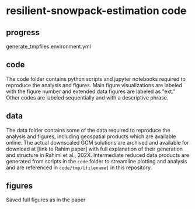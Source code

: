 # resilient-snowpack-estimation code

## progress
generate_tmpfiles
environment.yml

## code
The code folder contains python scripts and jupyter notebooks required to reproduce the analysis and figures. Main figure visualizations are labeled with the figure number and extended data figures are labeled as "ext." Other codes are labeled sequentially and with a descriptive phrase.

## data
The data folder contains some of the data required to reproduce the analysis and figures, including geospatial products which are available online. The actual downscaled GCM solutions are archived and available for download at [link to Rahim paper] with full explanation of their generation and structure in Rahimi et al., 202X. Intermediate reduced data products are generated from scripts in the `code` folder to streamline plotting and analysis and are referenced in `code/tmp/[filename]` in this repository. 


## figures
Saved full figures as in the paper
